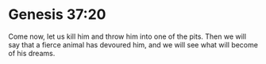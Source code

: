 # Genesis 37:20

Come now, let us kill him and throw him into one of the pits. Then we will say that a fierce animal has devoured him, and we will see what will become of his dreams.
